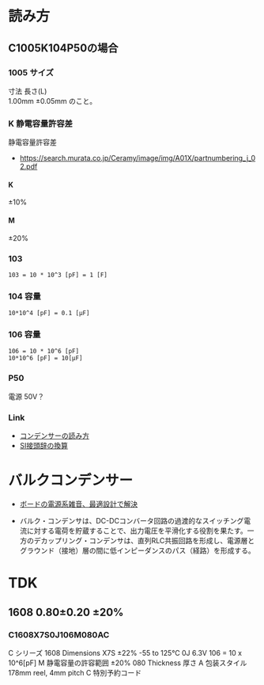 # 読み方
## C1005K104P50の場合

### 1005 サイズ
寸法
長さ(L)	
1.00mm ±0.05mm
のこと。

### K 静電容量許容差
静電容量許容差
- https://search.murata.co.jp/Ceramy/image/img/A01X/partnumbering_j_02.pdf

#### K
±10%
#### M 
±20%

### 103
```
103 = 10 * 10^3 [pF] = 1 [F]
```

### 104 容量
```
10*10^4 [pF] = 0.1 [μF]
```
### 106 容量
```
106 = 10 * 10^6 [pF]
10*10^6 [pF] = 10[μF]
```



### P50
電源 50V？

### Link
- [コンデンサーの読み方](https://www.jarl.org/Japanese/7_Technical/lib1/konden.htm)
- [SI接頭辞の換算](https://keisan.casio.jp/exec/system/1555310765)

# バルクコンデンサー
- [ボードの電源系雑音、最適設計で解決](https://eetimes.itmedia.co.jp/ee/articles/0712/10/news119_3.html#:~:text=%E3%83%90%E3%83%AB%E3%82%AF%E3%83%BB%E3%82%B3%E3%83%B3%E3%83%87%E3%83%B3%E3%82%B5%E3%81%AF%E3%80%81DC%2D,%EF%BC%88%E7%B5%8C%E8%B7%AF%EF%BC%89%E3%82%92%E5%BD%A2%E6%88%90%E3%81%99%E3%82%8B%E3%80%82)

- バルク・コンデンサは、DC-DCコンバータ回路の過渡的なスイッチング電流に対する電荷を貯蔵することで、出力電圧を平滑化する役割を果たす。一方のデカップリング・コンデンサは、直列RLC共振回路を形成し、電源層とグラウンド（接地）層の間に低インピーダンスのパス（経路）を形成する。

# TDK
## 1608 0.80±0.20 ±20% 
### C1608X7S0J106M080AC
C シリーズ
1608 Dimensions
X7S ±22% -55 to 125℃
0J 6.3V
106 = 10 x 10^6[pF]
M  静電容量の許容範囲 ±20%
080 Thickness 厚さ
A 包装スタイル 178mm reel, 4mm pitch
C 特別予約コード




